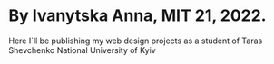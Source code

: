 # By Ivanytska Anna, MIT 21, 2022.
Here I`ll be publishing my web design projects as a student of Taras Shevchenko National University of Kyiv 
